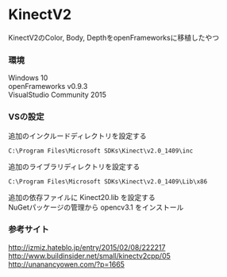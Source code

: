 # KinectV2
KinectV2のColor, Body, DepthをopenFrameworksに移植したやつ  

### 環境  
  Windows 10  
  openFrameworks v0.9.3  
  VisualStudio Community 2015  

### VSの設定  
  追加のインクルードディレクトリを設定する  
  ```
  C:\Program Files\Microsoft SDKs\Kinect\v2.0_1409\inc 
  ```
  追加のライブラリディレクトリを設定する  
  ```
  C:\Program Files\Microsoft SDKs\Kinect\v2.0_1409\Lib\x86 
  ```
  追加の依存ファイルに Kinect20.lib を設定する  
  NuGetパッケージの管理から opencv3.1 をインストール  

### 参考サイト  
<http://izmiz.hateblo.jp/entry/2015/02/08/222217>  
<http://www.buildinsider.net/small/kinectv2cpp/05>  
<http://unanancyowen.com/?p=1665>
